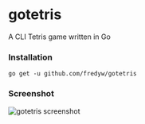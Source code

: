 # gotetris
A CLI Tetris game written in Go

### Installation
    go get -u github.com/fredyw/gotetris

### Screenshot
![gotetris screenshot](https://raw.github.com/fredyw/gotetris/master/gotetris.png)
